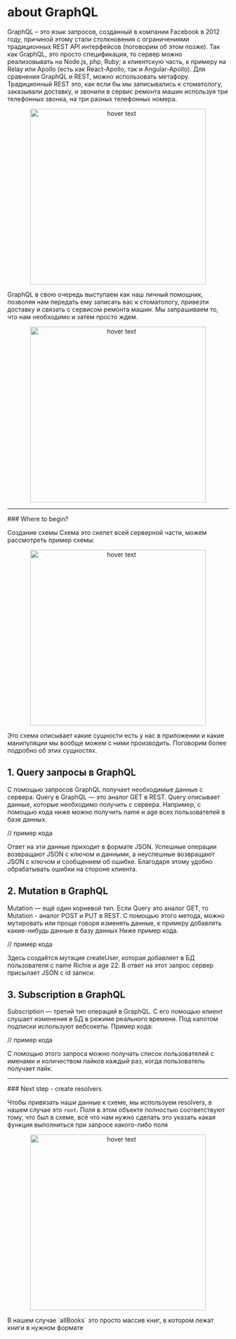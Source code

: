 # about GraphQL


GraphQL – это язык запросов, созданный в компании Facebook в 2012 году, причиной этому стали столкновения с ограничениями традиционных REST API интерфейсов (поговорим об этом позже). Так как GraphQL, это просто спецификация, то сервер можно реализовывать на Node.js, php, Ruby; а клиентскую часть, к примеру на Relay или Apollo (есть как React-Apollo, так и Angular-Apollo).
Для сравнения GraphQL и REST, можно использовать метафору. Традиционный REST это, как если бы мы записывались к стоматологу, заказывали доставку, и звонили в сервис ремонта машин используя три телефонных звонка, на три разных телефонных номера. 

<p align="center" display="flex">
  <img src="https://i.ibb.co/fdZ3fkL/img-site2.png" width="400" height="400" title="hover text">
</p>

GraphQL в свою очередь выступаем как наш личный помощник, позволяя нам передать ему записать вас к стоматологу, привезти доставку и связать с сервисом ремонта машин. Мы запрашиваем то, что нам необходимо и затем просто ждем.

<p align="center" display="flex">
  <img src="https://i.ibb.co/fdZ3fkL/img-site2.png" width="400" height="400" title="hover text">
</p>

<hr />
### Where to begin?

Создание схемы
Схема это скелет всей серверной части, можем рассмотреть пример схемы:

<p align="center" display="flex">
  <img src="https://i.ibb.co/fdZ3fkL/img-site2.png" width="400" height="400" title="hover text">
</p>
Это схема описывает какие сущности есть у нас в приложении и какие манипуляции мы вообще можем с ними производить. Поговорим более подробно об этих сущностях.


## 1. Query запросы в GraphQL
С помощью запросов GraphQL получает необходимые данные с сервера. Query в GraphQL — это аналог GET в REST. Query описывает данные, которые необходимо получить с сервера. Например, с помощью кода ниже можно получить name и age всех пользователей в базе данных. 

// пример кода

Ответ на эти данные приходит в формате JSON. Успешные операции возвращают JSON с ключом и данными, а неуспешные возвращают JSON с ключом и сообщением об ошибке. Благодаря этому удобно обрабатывать ошибки на стороне клиента.


## 2. Mutation в GraphQL
Mutation — ещё один корневой тип. Если Query это аналог GET, то Mutation - аналог POST и PUT в REST. С помощью этого метода, можно мутировать или проще говоря изменять данные, к примеру добавлять какие-нибудь данные в базу данных Ниже пример кода.

// пример кода

Здесь создаётся мутация createUser, которая добавляет в БД пользователя с name Richie и age 22. В ответ на этот запрос сервер присылает JSON с id записи.


## 3. Subscription в GraphQL
Subscription — третий тип операций в GraphQL. С его помощью клиент слушает изменения в БД в режиме реального времени. Под капотом подписки используют вебсокеты. Пример кода:

// пример кода

С помощью этого запроса можно получать список пользователей с именами и количеством лайков каждый раз, когда пользователь получает лайк.

<hr />
### Next step - create resolvers 

Чтобы привязать наши данные к схеме, мы используем resolvers, в нашем случае это `root`. Поля в этом объекте полностью соответствуют тому, что был в схеме, всё что нам нужно сделать это указать какая функция выполниться при запросе какого-либо поля
<p align="center" display="flex">
  <img src="https://i.ibb.co/fdZ3fkL/img-site2.png" width="400" height="400" title="hover text">
</p>
В нашем случае `allBooks` это просто массив книг, в котором лежат книги в нужном формате
